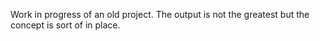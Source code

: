 Work in progress of an old project. The output is not the greatest but the concept is sort of in place.
